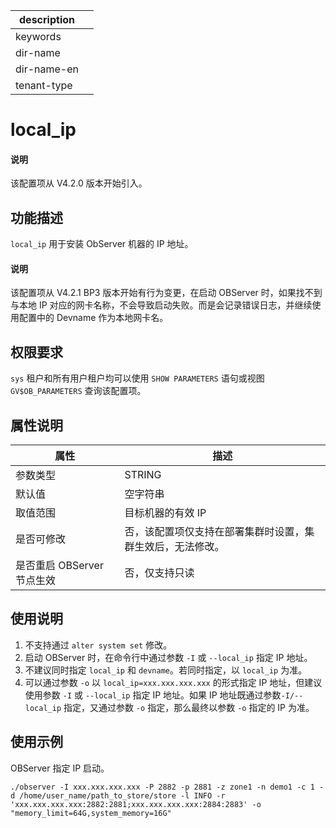 |description||
|---|---|
|keywords||
|dir-name||
|dir-name-en||
|tenant-type||

# local_ip

<main id="notice" type='explain'>
  <h4>说明</h4>
  <p>该配置项从 V4.2.0 版本开始引入。</p>
</main>

## 功能描述

`local_ip` 用于安装 ObServer 机器的 IP 地址。

<main id="notice" type='explain'>
  <h4>说明</h4>
  <p>该配置项从 V4.2.1 BP3 版本开始有行为变更，在启动 OBServer 时，如果找不到与本地 IP 对应的网卡名称，不会导致启动失败。而是会记录错误日志，并继续使用配置中的 Devname 作为本地网卡名。</p>
</main>

## 权限要求

  `sys` 租户和所有用户租户均可以使用 `SHOW PARAMETERS` 语句或视图 `GV$OB_PARAMETERS` 查询该配置项。

## 属性说明

| **属性** | **描述** |
| -------- | -------- |
| 参数类型   | STRING |
| 默认值     | 空字符串 |
| 取值范围   | 目标机器的有效 IP |
| 是否可修改 | 否，该配置项仅支持在部署集群时设置，集群生效后，无法修改。|
| 是否重启 OBServer 节点生效 | 否，仅支持只读 |

## 使用说明

1. 不支持通过 `alter system set` 修改。
2. 启动 OBServer 时，在命令行中通过参数 `-I` 或 `--local_ip` 指定 IP 地址。
3. 不建议同时指定 `local_ip` 和 `devname`。若同时指定，以 `local_ip` 为准。
4. 可以通过参数 `-o` 以 `local_ip=xxx.xxx.xxx.xxx` 的形式指定 IP 地址，但建议使用参数 `-I` 或 `--local_ip` 指定 IP 地址。如果 IP 地址既通过参数`-I/--local_ip` 指定，又通过参数 `-o` 指定，那么最终以参数 `-o` 指定的 IP 为准。

## 使用示例

OBServer 指定 IP 启动。

```shell
./observer -I xxx.xxx.xxx.xxx -P 2882 -p 2881 -z zone1 -n demo1 -c 1 -d /home/user_name/path_to_store/store -l INFO -r 'xxx.xxx.xxx.xxx:2882:2881;xxx.xxx.xxx.xxx:2884:2883' -o "memory_limit=64G,system_memory=16G"
```
